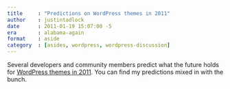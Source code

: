 ```yaml
---
title     : "Predictions on WordPress themes in 2011"
author    : justintadlock
date      : 2011-01-19 15:07:00 -5
era       : alabama-again
format    : aside
category  : [asides, wordpress, wordpress-discussion]
---
```


Several developers and community members predict what the future holds for <a href="http://wpcandy.com/presents/the-future-of-wordpress-themes-in-2011" title="The future of WordPress themes in 2011">WordPress themes in 2011</a>.  You can find my predictions mixed in with the bunch.
